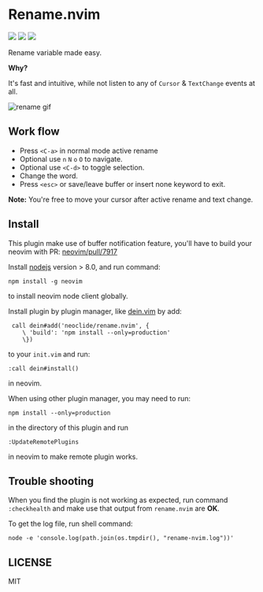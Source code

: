# Rename.nvim

[![](http://img.shields.io/github/issues/neoclide/rename.nvim.svg)](https://github.com/neoclide/rename.nvim/issues)
[![](http://img.shields.io/badge/license-MIT-blue.svg)](LICENSE)
[![](https://img.shields.io/badge/doc-%3Ah%20rename.txt-red.svg)](doc/rename.txt)

Rename variable made easy.

**Why?** 

It's fast and intuitive, while not listen to any of `Cursor` & `TextChange` events at all.

![rename gif](https://user-images.githubusercontent.com/251450/40681334-6e9bd83c-63bb-11e8-91db-ef80a30e66e7.gif)

## Work flow

* Press `<C-a>` in normal mode active rename
* Optional use `n` `N` `o` `O` to navigate.
* Optional use `<C-d>` to toggle selection.
* Change the word.
* Press `<esc>` or save/leave buffer or insert none keyword to exit.

**Note:** You're free to move your cursor after active rename and text change.

## Install

This plugin make use of buffer notification feature, you'll have to build your
neovim with PR: [neovim/pull/7917](https://github.com/neovim/neovim/pull/7917)

Install [nodejs](http://nodejs.org/) version > 8.0, and run command:

    npm install -g neovim

to install neovim node client globally.

Install plugin by plugin manager, like [dein.vim](https://github.com/Shougo/dein.vim) by add:

``` vim
 call dein#add('neoclide/rename.nvim', {
    \ 'build': 'npm install --only=production'
    \})
```

to your `init.vim` and run:

``` vim
:call dein#install()
```

in neovim.

When using other plugin manager, you may need to run:

```
npm install --only=production
```

in the directory of this plugin and run

``` vim
:UpdateRemotePlugins
```

in neovim to make remote plugin works.

## Trouble shooting

When you find the plugin is not working as expected, run command
`:checkhealth` and make use that output from `rename.nvim` are **OK**.

To get the log file, run shell command:

    node -e 'console.log(path.join(os.tmpdir(), "rename-nvim.log"))'

## LICENSE

MIT

